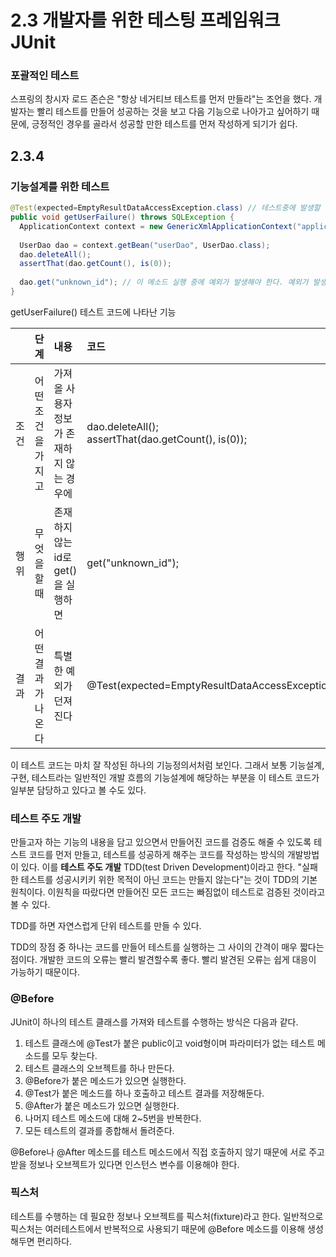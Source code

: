 # 2.3 개발자를 위한 테스팅 프레임워크  JUnit

### 포괄적인 테스트
스프링의 창시자 로드 존슨은 "항상 네거티브 테스트를 먼저 만들라"는 조언을 했다.
개발자는 빨리 테스트를 만들어 성공하는 것을 보고 다음 기능으로 나아가고 싶어하기 때문에, 긍정적인 경우를 골라서
성공할 만한 테스트를 먼저 작성하게 되기가 쉽다.

## 2.3.4
### 기능설계를 위한 테스트

```java
@Test(expected=EmptyResultDataAccessException.class) // 테스트중에 발생할 것으로 기대하는 예외 클래스를 지정해준다.
public void getUserFailure() throws SQLException {
  ApplicationContext context = new GenericXmlApplicationContext("applicationContext.xml");
  
  UserDao dao = context.getBean("userDao", UserDao.class);
  dao.deleteAll();
  assertThat(dao.getCount(), is(0));
  
  dao.get("unknown_id"); // 이 메소드 실행 중에 예외가 발생해야 한다. 예외가 발생하지 않으면 테스트가 실패한다.
}
```


getUserFailure() 테스트 코드에 나타난 기능

|     | 단계  | 내용   | 코드 |
| :---- | :----------- | :-- | :-- |
| 조건   | 어떤 조건을 가지고  | 가져올 사용자 정보가 존재하지 않는 경우에   | dao.deleteAll();  <br /> assertThat(dao.getCount(), is(0)); |
| 행위   | 무엇을 할 때      | 존재하지 않는 id로 get()을 실행하면 |  get("unknown_id"); |
| 결과   | 어떤 결과가 나온다  | 특별한 예외가 던져진다  | @Test(expected=EmptyResultDataAccessException.class)  |

이 테스트 코드는 마치 잘 작성된 하나의 기능정의서처럼 보인다. 그래서 보통 기능설계, 구현, 테스트라는 일반적인 개발 흐름의 
기능설계에 해당하는 부분을 이 테스트 코드가 일부분 담당하고 있다고 볼 수도 있다.

### 테스트 주도 개발
만들고자 하는 기능의 내용을 담고 있으면서 만들어진 코드를 검증도 해줄 수 있도록 테스트 코드를 먼저 만들고, 테스트를 성공하게 해주는 코드를
작성하는 방식의 개발방법이 있다. 이를 **테스트 주도 개발** TDD(test Driven Development)이라고 한다.
"실패한 테스트를 성공시키키 위한 목적이 아닌 코드는 만들지 않는다"는 것이  TDD의 기본원칙이다.
이원칙을 따랐다면 만들어진 모든 코드는 빠짐없이 테스트로 검증된 것이라고 볼 수 있다.

TDD를 하면 자연스럽게 단위 테스트를 만들 수 있다.

TDD의 장점 중 하나는 코드를 만들어 테스트를 실행하는 그 사이의 간격이 매우 짧다는 점이다. 개발한 코드의 오류는 빨리 발견할수록 좋다.
빨리 발견된 오류는 쉽게 대응이 가능하기 때문이다.

### @Before
JUnit이 하나의 테스트 클래스를 가져와 테스트를 수행하는 방식은 다음과 같다.
1. 테스트 클래스에 @Test가 붙은 public이고 void형이며 파라미터가 없는 테스트 메소드를 모두 찾는다.
2. 테스트 클래스의 오브젝트를 하나 만든다.
3. @Before가 붙은 메소드가 있으면 실행한다.
4. @Test가 붙은 메소드를 하나 호출하고 테스트 결과를 저장해둔다.
5. @After가 붙은 메소드가 있으면 실행한다.
6. 나머지 테스트 메소드에 대해 2~5번을 반복한다.
7. 모든 테스트의 결과를 종합해서 돌려준다.

@Before나 @After 메소드를 테스트 메소드에서 직접 호출하지 않기 때문에 서로 주고받을 정보나 오브젝트가 있다면 인스턴스 변수를 이용해야 한다.

### 픽스처
테스트를 수행하는 데 필요한 정보나 오브젝트를 픽스처(fixture)라고 한다. 
일반적으로 픽스처는 여러테스트에서 반복적으로 사용되기 때문에 @Before 메소드를 이용해 생성해두면 편리하다.
